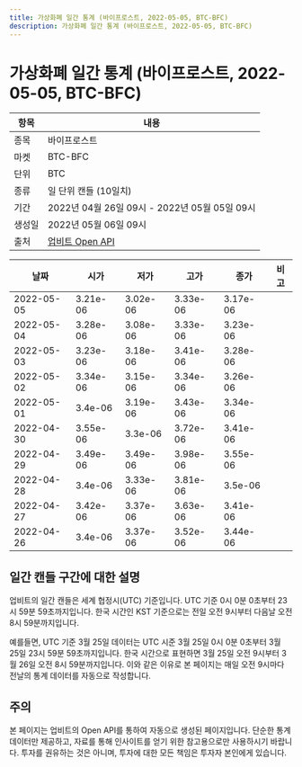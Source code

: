 ```yaml
---
title: 가상화폐 일간 통계 (바이프로스트, 2022-05-05, BTC-BFC)
description: 가상화폐 일간 통계 (바이프로스트, 2022-05-05, BTC-BFC)
---
```



가상화폐 일간 통계 (바이프로스트, 2022-05-05, BTC-BFC)
===

|항목|내용|
|--|--|
|종목|바이프로스트|
|마켓|BTC-BFC|
|단위|BTC|
|종류|일 단위 캔들 (10일치)|
|기간|2022년 04월 26일 09시 - 2022년 05월 05일 09시|
|생성일|2022년 05월 06일 09시|
|출처|[업비트 Open API](https://docs.upbit.com)|


|날짜|시가|저가|고가|종가|비고|
|--|--|--|--|--|--|
|2022-05-05|3.21e-06|3.02e-06|3.33e-06|3.17e-06|    |
|2022-05-04|3.28e-06|3.08e-06|3.33e-06|3.23e-06|    |
|2022-05-03|3.23e-06|3.18e-06|3.41e-06|3.28e-06|    |
|2022-05-02|3.34e-06|3.15e-06|3.34e-06|3.26e-06|    |
|2022-05-01|3.4e-06|3.19e-06|3.43e-06|3.34e-06|    |
|2022-04-30|3.55e-06|3.3e-06|3.72e-06|3.41e-06|    |
|2022-04-29|3.49e-06|3.49e-06|3.98e-06|3.55e-06|    |
|2022-04-28|3.4e-06|3.33e-06|3.81e-06|3.5e-06|    |
|2022-04-27|3.42e-06|3.37e-06|3.63e-06|3.41e-06|    |
|2022-04-26|3.4e-06|3.37e-06|3.52e-06|3.44e-06|    |


일간 캔들 구간에 대한 설명
---


업비트의 일간 캔들은 세계 협정시(UTC) 기준입니다. 
UTC 기준 0시 0분 0초부터 23시 59분 59초까지입니다. 
한국 시간인 KST 기준으로는 전일 오전 9시부터 다음날 오전 8시 59분까지입니다. 


예를들면, UTC 기준 3월 25일 데이터는 UTC 시준 3월 25일 0시 0분 0초부터 3월 25일 23시 59분 59초까지입니다. 
한국 시간으로 표현하면 3월 25일 오전 9시부터 3월 26일 오전 8시 59분까지입니다. 
이와 같은 이유로 본 페이지는 매일 오전 9시마다 전날의 통계 데이터를 자동으로 작성합니다. 


주의
---


본 페이지는 업비트의 Open API를 통하여 자동으로 생성된 페이지입니다. 
단순한 통계 데이터만 제공하고, 자료를 통해 인사이트를 얻기 위한 참고용으로만 사용하시기 바랍니다. 
투자를 권유하는 것은 아니며, 투자에 대한 모든 책임은 투자자 본인에게 있습니다. 
